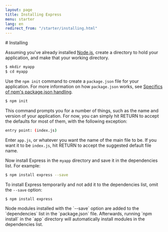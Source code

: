 ```yaml
---
layout: page
title: Installing Express
menu: starter
lang: en
redirect_from: "/starter/installing.html"
---
```

<div id="page-doc" markdown="1">
# Installing

Assuming you've already installed [Node.js](https://nodejs.org/), create a directory to hold your application, and make that your working directory.

```sh
$ mkdir myapp
$ cd myapp
```

Use the `npm init` command to create a `package.json` file for your application.
For more information on how `package.json` works, see [Specifics of npm's package.json handling](https://docs.npmjs.com/files/package.json).

```sh
$ npm init
```

This command prompts you for a number of things, such as the name and version of your application.
For now, you can simply hit RETURN to accept the defaults for most of them, with the following exception:

```sh
entry point: (index.js)
```

Enter `app.js`, or whatever you want the name of the main file to be. If you want it to be `index.js`, hit RETURN to accept the suggested default file name.

Now install Express in the `myapp` directory and save it in the dependencies list. For example:

```sh
$ npm install express --save
```

To install Express temporarily and not add it to the dependencies list, omit the `--save` option:

```sh
$ npm install express
```

<div class="doc-box doc-info" markdown="1">
Node modules installed with the `--save` option are added to the `dependencies` list in the `package.json` file.
Afterwards, running `npm install` in the `app` directory will automatically install modules in the dependencies list.
</div>
</div>
